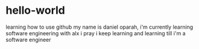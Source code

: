 # hello-world
learning how to use github
my name is daniel oparah, i'm currently learning software engineering with alx
i pray i keep learning and learning till i'm a software engineer

